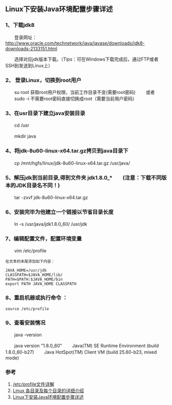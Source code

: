 ## Linux下安装Java环境配置步骤详述

### 1、下载jdk8

　　登录网址：http://www.oracle.com/technetwork/java/javase/downloads/jdk8-downloads-2133151.html

　　选择对应jdk版本下载。（Tips：可在Windows下载完成后，通过FTP或者SSH到发送到Linux上）

### 2、 登录Linux，切换到root用户

　　su root 获取root用户权限，当前工作目录不变(需要root密码)
　　或者
　　sudo -i 不需要root密码直接切换成root（需要当前用户密码）

### 3、在usr目录下建立java安装目录

　　cd /usr

　　mkdir java

### 4、将jdk-8u60-linux-x64.tar.gz拷贝到java目录下

　　cp /mnt/hgfs/linux/jdk-8u60-linux-x64.tar.gz /usr/java/

### 5、解压jdk到当前目录,得到文件夹 jdk1.8.0_*　　(注意：下载不同版本的JDK目录名不同！)

　　tar -zxvf jdk-8u60-linux-x64.tar.gz

### 6、安装完毕为他建立一个链接以节省目录长度

　　ln -s /usr/java/jdk1.8.0_60/ /usr/jdk

### 7、编辑配置文件，配置环境变量

　　vim /etc/profile

    在文本的末尾添加如下内容：
	
    JAVA_HOME=/usr/jdk
    CLASSPATH=$JAVA_HOME/lib/
    PATH=$PATH:$JAVA_HOME/bin
    export PATH JAVA_HOME CLASSPATH
    
### 8、重启机器或执行命令 ：

    source /etc/profile

### 9、查看安装情况

　　java -version

　　java version "1.8.0_60"
　　Java(TM) SE Runtime Environment (build 1.8.0_60-b27)
　　Java HotSpot(TM) Client VM (build 25.60-b23, mixed mode)


### 参考
1. [/etc/profile文件详解](http://blog.chinaunix.net/uid-25749806-id-298287.html)
1. [Linux 各目录及每个目录的详细介绍](http://www.linuxidc.com/Linux/2013-01/77368.htm)
1. [Linux下安装Java环境配置步骤详述](http://www.cnblogs.com/zeze/p/5902124.html)
